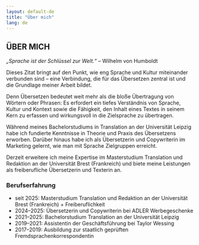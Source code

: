 ```yaml
---
layout: default-de
title: "Über mich"
lang: de
---
```


## ÜBER MICH

*„Sprache ist der Schlüssel zur Welt.“* – Wilhelm von Humboldt

Dieses Zitat bringt auf den Punkt, wie eng Sprache und Kultur miteinander verbunden sind – eine Verbindung, die für das Übersetzen zentral ist und die Grundlage meiner Arbeit bildet. 

Denn Übersetzen bedeutet weit mehr als die bloße Übertragung von Wörtern oder Phrasen: Es erfordert ein tiefes Verständnis von Sprache, Kultur und Kontext sowie die Fähigkeit, den Inhalt eines Textes in seinem Kern zu erfassen und wirkungsvoll in die Zielsprache zu übertragen.

Während meines Bachelorstudiums in Translation an der Universität Leipzig habe ich fundierte Kenntnisse in Theorie und Praxis des Übersetzens erworben. Darüber hinaus habe ich als Übersetzerin und Copywriterin im Marketing gelernt, wie man mit Sprache Zielgruppen erreicht. 

Derzeit erweitere ich meine Expertise im Masterstudium Translation und Redaktion an der Universität Brest (Frankreich) und biete meine Leistungen als freiberufliche Übersetzerin und Texterin an.


### Berufserfahrung
- seit 2025: Masterstudium Translation und Redaktion an der Universität Brest (Frankreich) + Freiberuflichkeit
- 2024–2025: Übersetzerin und Copywriterin bei ADLER Werbegeschenke
- 2021–2025: Bachelorstudium Translation an der Universität Leipzig
- 2019–2021: Assistentin der Geschäftsführung bei Taylor Wessing
- 2017–2019: Ausbildung zur staatlich geprüften Fremdsprachenkorrespondentin
